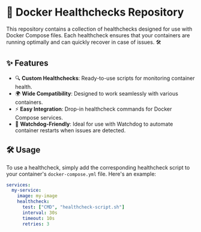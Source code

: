 # 🚀 Docker Healthchecks Repository

This repository contains a collection of healthchecks designed for use with Docker Compose files. Each healthcheck ensures that your containers are running optimally and can quickly recover in case of issues. 🛠️

## ✨ Features

- 🔍 **Custom Healthchecks**: Ready-to-use scripts for monitoring container health.
- 🌍 **Wide Compatibility**: Designed to work seamlessly with various containers.
- ⚡ **Easy Integration**: Drop-in healthcheck commands for Docker Compose services.
- 🐾 **Watchdog-Friendly**: Ideal for use with Watchdog to automate container restarts when issues are detected.

## 🛠️ Usage

To use a healthcheck, simply add the corresponding healthcheck script to your container's `docker-compose.yml` file. Here's an example:

```yaml
services:
  my-service:
    image: my-image
    healthcheck:
      test: ["CMD", "healthcheck-script.sh"]
      interval: 30s
      timeout: 10s
      retries: 3
